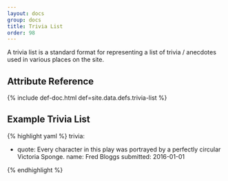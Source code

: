 ```yaml
---
layout: docs
group: docs
title: Trivia List
order: 98
---
```


A trivia list is a standard format for representing a list of trivia / anecdotes used in various places on the site.

## <i class="fa fa-tags"></i> Attribute Reference

{% include def-doc.html def=site.data.defs.trivia-list %}

## <i class="octicon octicon-code"></i> Example Trivia List

{% highlight yaml %}
trivia:
  - quote: Every character in this play was portrayed by a perfectly
          circular Victoria Sponge.
    name: Fred Bloggs
    submitted: 2016-01-01

{% endhighlight %}
